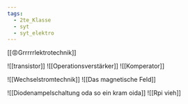 ```yaml
---
tags:
  - 2te_Klasse
  - syt
  - syt_elektro
---
```

[[😡Grrrrrlektrotechnik]] 

![[transistor]]
![[Operationsverstärker]]
![[Komperator]]

![[Wechselstromtechnik]]
![[Das magnetische Feld]]

![[Diodenampelschaltung oda so ein kram oida]]
![[Rpi vieh]]